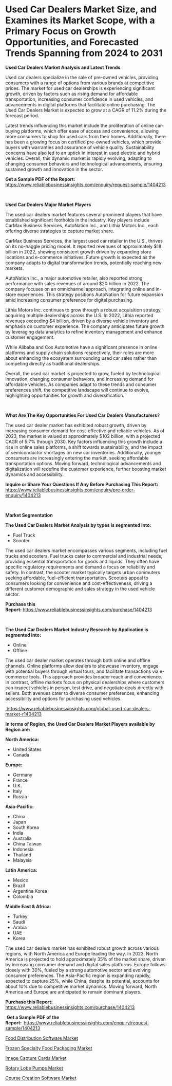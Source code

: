 <p><h1>Used Car Dealers Market Size, and Examines its Market Scope, with a Primary Focus on Growth Opportunities, and Forecasted Trends Spanning from 2024 to 2031</h1></p><p><strong>Used Car Dealers Market Analysis and Latest Trends</strong></p>
<p><p>Used car dealers specialize in the sale of pre-owned vehicles, providing consumers with a range of options from various brands at competitive prices. The market for used car dealerships is experiencing significant growth, driven by factors such as rising demand for affordable transportation, increasing consumer confidence in used vehicles, and advancements in digital platforms that facilitate online purchasing. The Used Car Dealers Market is expected to grow at a CAGR of 11.2% during the forecast period. </p><p>Latest trends influencing this market include the proliferation of online car-buying platforms, which offer ease of access and convenience, allowing more consumers to shop for used cars from their homes. Additionally, there has been a growing focus on certified pre-owned vehicles, which provide buyers with warranties and assurance of vehicle quality. Sustainability concerns have also led to an uptick in interest in used electric and hybrid vehicles. Overall, this dynamic market is rapidly evolving, adapting to changing consumer behaviors and technological advancements, ensuring sustained growth and innovation in the sector.</p></p>
<p><strong>Get a Sample PDF of the Report:&nbsp;</strong> <a href="https://www.reliablebusinessinsights.com/enquiry/request-sample/1404213?utm_campaign=1121&utm_medium=2&utm_source=Github&utm_content=ia&utm_term=23102024&utm_id=used-car-dealers">https://www.reliablebusinessinsights.com/enquiry/request-sample/1404213</a></p>
<p>&nbsp;</p>
<p><strong>Used Car Dealers Major Market Players</strong></p>
<p><p>The used car dealers market features several prominent players that have established significant footholds in the industry. Key players include CarMax Business Services, AutoNation Inc., and Lithia Motors Inc., each offering diverse strategies to capture market share.</p><p>CarMax Business Services, the largest used car retailer in the U.S., thrives on its no-haggle pricing model. It reported revenues of approximately $18 billion in 2022, showing consistent growth driven by expanding store locations and e-commerce initiatives. Future growth is expected as the company adapts to digital transformation trends, potentially reaching new markets.</p><p>AutoNation Inc., a major automotive retailer, also reported strong performance with sales revenues of around $20 billion in 2022. The company focuses on an omnichannel approach, integrating online and in-store experiences. This strategy positions AutoNation for future expansion amid increasing consumer preference for digital purchasing.</p><p>Lithia Motors Inc. continues to grow through a robust acquisition strategy, acquiring multiple dealerships across the U.S. In 2022, Lithia reported revenues exceeding $4 billion, driven by a diverse vehicle inventory and emphasis on customer experience. The company anticipates future growth by leveraging data analytics to refine inventory management and enhance customer engagement.</p><p>While Alibaba and Cox Automotive have a significant presence in online platforms and supply chain solutions respectively, their roles are more about enhancing the ecosystem surrounding used car sales rather than competing directly as traditional dealerships.</p><p>Overall, the used car market is projected to grow, fueled by technological innovation, changing consumer behaviors, and increasing demand for affordable vehicles. As companies adapt to these trends and consumer preferences shift, the competitive landscape will continue to evolve, highlighting opportunities for growth and diversification.</p></p>
<p>&nbsp;</p>
<p><strong>What Are The Key Opportunities For Used Car Dealers Manufacturers?</strong></p>
<p><p>The used car dealer market has exhibited robust growth, driven by increasing consumer demand for cost-effective and reliable vehicles. As of 2023, the market is valued at approximately $102 billion, with a projected CAGR of 5.7% through 2030. Key factors influencing this growth include a rise in online sales platforms, a shift towards sustainability, and the impact of semiconductor shortages on new car inventories. Additionally, younger consumers are increasingly entering the market, seeking affordable transportation options. Moving forward, technological advancements and digitalization will redefine the customer experience, further boosting market dynamics and accessibility.</p></p>
<p><strong>Inquire or Share Your Questions If Any Before Purchasing This Report:</strong> <a href="https://www.reliablebusinessinsights.com/enquiry/pre-order-enquiry/1404213?utm_campaign=1121&utm_medium=2&utm_source=Github&utm_content=ia&utm_term=23102024&utm_id=used-car-dealers">https://www.reliablebusinessinsights.com/enquiry/pre-order-enquiry/1404213</a></p>
<p>&nbsp;</p>
<p><strong>Market Segmentation</strong></p>
<p><strong>The Used Car Dealers Market Analysis by types is segmented into:</strong></p>
<p><ul><li>Fuel Truck</li><li>Scooter</li></ul></p>
<p><p>The used car dealers market encompasses various segments, including fuel trucks and scooters. Fuel trucks cater to commercial and industrial needs, providing essential transportation for goods and liquids. They often have specific regulatory requirements and demand a focus on reliability and safety. In contrast, the scooter market typically targets urban commuters seeking affordable, fuel-efficient transportation. Scooters appeal to consumers looking for convenience and cost-effectiveness, driving a different customer demographic and sales strategy in the used vehicle sector.</p></p>
<p><strong>Purchase this Report:&nbsp;</strong><a href="https://www.reliablebusinessinsights.com/purchase/1404213?utm_campaign=1121&utm_medium=2&utm_source=Github&utm_content=ia&utm_term=23102024&utm_id=used-car-dealers">https://www.reliablebusinessinsights.com/purchase/1404213</a></p>
<p>&nbsp;</p>
<p><strong>The Used Car Dealers Market Industry Research by Application is segmented into:</strong></p>
<p><ul><li>Online</li><li>Offline</li></ul></p>
<p><p>The used car dealer market operates through both online and offline channels. Online platforms allow dealers to showcase inventory, engage with potential buyers through virtual tours, and facilitate transactions via e-commerce tools. This approach provides broader reach and convenience. In contrast, offline markets focus on physical dealerships where customers can inspect vehicles in person, test drive, and negotiate deals directly with sellers. Both avenues cater to diverse consumer preferences, enhancing accessibility and options for purchasing used vehicles.</p></p>
<p><a href="https://www.reliablebusinessinsights.com/global-used-car-dealers-market-r1404213?utm_campaign=1121&utm_medium=2&utm_source=Github&utm_content=ia&utm_term=23102024&utm_id=used-car-dealers">&nbsp;https://www.reliablebusinessinsights.com/global-used-car-dealers-market-r1404213</a></p>
<p><strong>In terms of Region, the Used Car Dealers Market Players available by Region are:</strong></p>
<p>
    <p> <strong> North America: </strong>
        <ul>
            <li>United States</li>
            <li>Canada</li>
        </ul>
        </p> 
    <p> <strong> Europe: </strong>
        <ul>
            <li>Germany</li>
            <li>France</li>
            <li>U.K.</li>
            <li>Italy</li>
            <li>Russia</li>
        </ul>
        </p> 
    <p> <strong> Asia-Pacific: </strong>
        <ul>
            <li>China</li>
            <li>Japan</li>
            <li>South Korea</li>
            <li>India</li>
            <li>Australia</li>
            <li>China Taiwan</li>
            <li>Indonesia</li>
            <li>Thailand</li>
            <li>Malaysia</li>
        </ul>
        </p> 
    <p> <strong> Latin America: </strong>
        <ul>
            <li>Mexico</li>
            <li>Brazil</li>
            <li>Argentina Korea</li>
            <li>Colombia</li>
        </ul>
        </p> 
    <p> <strong> Middle East & Africa: </strong>
        <ul>
            <li>Turkey</li>
            <li>Saudi</li>
            <li>Arabia</li>
            <li>UAE</li>
            <li>Korea</li>
        </ul>
    </p>
    </p>
<p><p>The used car dealers market has exhibited robust growth across various regions, with North America and Europe leading the way. In 2023, North America is projected to hold approximately 35% of the market share, driven by increasing consumer demand and digital sales platforms. Europe follows closely with 30%, fueled by a strong automotive sector and evolving consumer preferences. The Asia-Pacific region is expanding rapidly, expected to capture 25%, while China, despite its potential, accounts for about 10% due to competitive market dynamics. Moving forward, North America and Europe are anticipated to remain dominant players.</p></p>
<p><strong>Purchase this Report: </strong><a href="https://www.reliablebusinessinsights.com/purchase/1404213?utm_campaign=1121&utm_medium=2&utm_source=Github&utm_content=ia&utm_term=23102024&utm_id=used-car-dealers">https://www.reliablebusinessinsights.com/purchase/1404213</a></p>
<p>&nbsp;<strong>Get a Sample PDF of the Report:&nbsp;&nbsp;</strong><a href="https://www.reliablebusinessinsights.com/enquiry/request-sample/1404213?utm_campaign=1121&utm_medium=2&utm_source=Github&utm_content=ia&utm_term=23102024&utm_id=used-car-dealers">https://www.reliablebusinessinsights.com/enquiry/request-sample/1404213</a></p>
<p><strong></strong></p>
<p><p><a href="https://www.linkedin.com/pulse/food-distribution-software-market-evolution-future-outlook-forecasting-zzfmc?utm_campaign=1121&utm_medium=2&utm_source=Github&utm_content=ia&utm_term=23102024&utm_id=used-car-dealers">Food Distribution Software Market</a></p><p><a href="https://github.com/fadrijbtavist/Market-Research-Report-List-1/blob/main/frozen-specialty-food-packaging-market.md?utm_campaign=1121&utm_medium=2&utm_source=Github&utm_content=ia&utm_term=23102024&utm_id=used-car-dealers">Frozen Specialty Food Packaging Market</a></p><p><a href="https://issuu.com/reportprime-2/docs/image-capture-cards-market-size-203_c597740d169d4e?utm_campaign=1121&utm_medium=2&utm_source=Github&utm_content=ia&utm_term=23102024&utm_id=used-car-dealers">Image Capture Cards Market</a></p><p><a href="https://issuu.com/reportprime-2/docs/rotary-lobe-pumps-market-size-2030._b3b33d2c88d7c6?utm_campaign=1121&utm_medium=2&utm_source=Github&utm_content=ia&utm_term=23102024&utm_id=used-car-dealers">Rotary Lobe Pumps Market</a></p><p><a href="https://www.linkedin.com/pulse/charting-future-comprehensive-analysis-global-course-creation-whshf?utm_campaign=1121&utm_medium=2&utm_source=Github&utm_content=ia&utm_term=23102024&utm_id=used-car-dealers">Course Creation Software Market</a></p></p>